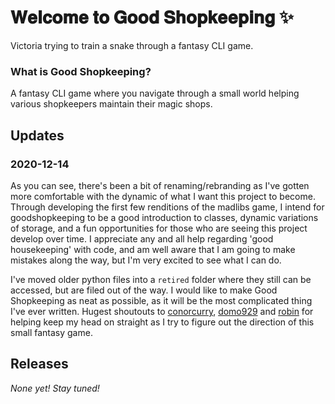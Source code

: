 # 𝐖𝐞𝐥𝐜𝐨𝐦𝐞 𝐭𝐨 𝐆𝐨𝐨𝐝 𝐒𝐡𝐨𝐩𝐤𝐞𝐞𝐩𝐢𝐧𝐠 ✨

Victoria trying to train a snake through a fantasy CLI game.

### What is Good Shopkeeping?

A fantasy CLI game where you navigate through a small world helping various shopkeepers maintain their magic shops. 

## Updates
### 2020-12-14
As you can see, there's been a bit of renaming/rebranding as I've gotten more comfortable with the dynamic of what I want this project to become. Through developing the first few renditions of the madlibs game, I intend for goodshopkeeping to be a good introduction to classes, dynamic variations of storage, and a fun opportunities for those who are seeing this project develop over time. I appreciate any and all help regarding 'good housekeeping' with code, and am well aware that I am going to make mistakes along the way, but I'm very excited to see what I can do. 

I've moved older python files into a `retired` folder where they still can be accessed, but are filed out of the way. I would like to make Good Shopkeeping as neat as possible, as it will be the most complicated thing I've ever written. Hugest shoutouts to  [conorcurry](https://github.com/ConorCurry), [domo929](https://github.com/Domo929) and [robin](https://github.com/weavingmemories) for helping keep my head on straight as I try to figure out the direction of this small fantasy game.

## Releases

_None yet! Stay tuned!_
